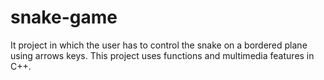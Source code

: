 # snake-game
It project in which the user has to control the snake on a bordered plane using arrows keys. This project uses functions and multimedia features in C++.
